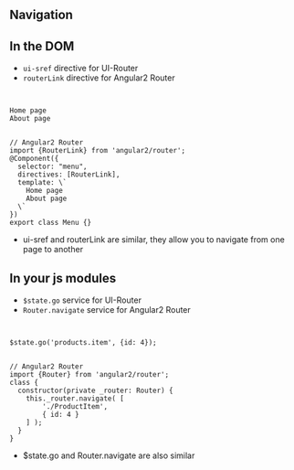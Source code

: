 <section>
    <h1>Navigation</h1>
</section>

<section>
    <h2>In the DOM</h2>
    <ul>
        <li><code class="snippet">ui-sref</code> directive for UI-Router</li>
        <li><code class="snippet">routerLink</code> directive for Angular2 Router</li>
    </ul>
    <div class="grid">
        <div class="unit half fragment">
<pre><code class="html" data-trim>
<!-- AngularJS 1.x with UI-Router -->
<a ui-sref="home">Home page</a>
<a ui-sref="about">About page</a>
</code></pre>
        </div>
        <div class="unit half fragment" >
<pre><code class="typescript" data-trim>
// Angular2 Router
import {RouterLink} from 'angular2/router';
@Component({
  selector: "menu",
  directives: [RouterLink],
  template: \`
    <a [routerLink]="['./Home']">Home page</a>
    <a [routerLink]="['./About']">About page</a>
  \`
})
export class Menu {}
</code></pre>
        </div>
    </div>
     <aside class="notes">
        <ul>
            <li>ui-sref and routerLink are similar, they allow you to navigate from one page to another</li>
        </ul>
    </aside>
</section>

<section>
    <h2>In your js modules</h2>
    <ul>
        <li><code class="snippet">$state.go</code> service for UI-Router</li>
        <li><code class="snippet">Router.navigate</code> service for Angular2 Router</li>
    </ul>
    <div class="grid">
        <div class="unit half fragment">
<pre><code class="js" data-trim>
<!-- AngularJS 1.x with UI-Router -->
$state.go('products.item', {id: 4});
</code></pre>
        </div>
        <div class="unit half fragment" >
<pre><code class="typescript" data-trim>
// Angular2 Router
import {Router} from 'angular2/router';
class {
  constructor(private _router: Router) {
    this._router.navigate( [
        './ProductItem', 
        { id: 4 }
    ] );
  }
}
</code></pre>
        </div>
    </div>
     <aside class="notes">
        <ul>
            <li>$state.go and Router.navigate are also similar</li>
        </ul>
    </aside>
</section>